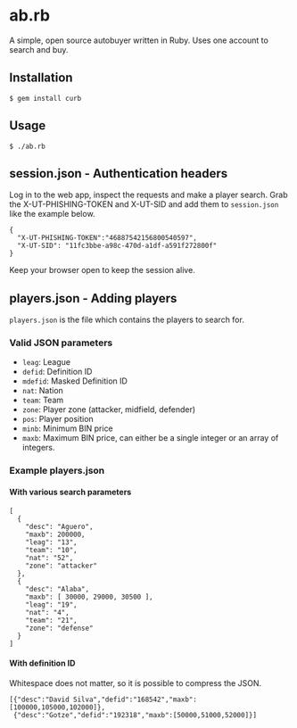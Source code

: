 # ab.rb

A simple, open source autobuyer written in Ruby. Uses one account to search and
buy.

## Installation

```
$ gem install curb
```

## Usage

```
$ ./ab.rb
```

## session.json - Authentication headers

Log in to the web app, inspect the requests and make a player search.
Grab the X-UT-PHISHING-TOKEN and X-UT-SID and add them to `session.json` like the example below.

```
{
  "X-UT-PHISHING-TOKEN":"46887542156800540597",
  "X-UT-SID": "11fc3bbe-a98c-470d-a1df-a591f272800f"
}
```

Keep your browser open to keep the session alive.

## players.json - Adding players

`players.json` is the file which contains the players to search for.

### Valid JSON parameters

* `leag`: League
* `defid`: Definition ID
* `mdefid`: Masked Definition ID
* `nat`: Nation
* `team`: Team
* `zone`: Player zone (attacker, midfield, defender)
* `pos`: Player position
* `minb`: Minimum BIN price
* `maxb`: Maximum BIN price, can either be a single integer or an array of integers.

### Example players.json

#### With various search parameters

```
[
  {
    "desc": "Aguero",
    "maxb": 200000,
    "leag": "13",
    "team": "10",
    "nat": "52",
    "zone": "attacker"
  },
  {
    "desc": "Alaba",
    "maxb": [ 30000, 29000, 30500 ],
    "leag": "19",
    "nat": "4",
    "team": "21",
    "zone": "defense"
  }
]
```

#### With definition ID

Whitespace does not matter, so it is possible to compress the JSON.

```
[{"desc":"David Silva","defid":"168542","maxb":[100000,105000,102000]},
 {"desc":"Gotze","defid":"192318","maxb":[50000,51000,52000]}]
```
